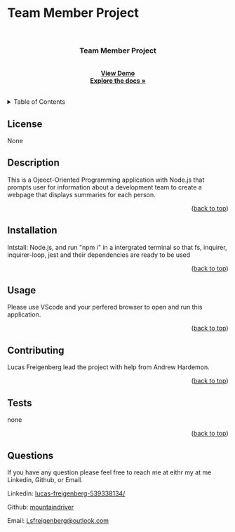 # Team Member Project
  <!-- PROJECT LOGO -->
  <br />
  <div align="center">
    <a href="https://github.com/mountaindriver/Team-Profile-Generator">
      <!-- <img src="images/logo.png" alt="Logo" width="80" height="80"> -->
    </a>
  <h3 align="center">Team Member Project</h3>
    <p align="center">
       <br />
       <a href="https://drive.google.com/file/d/1wMxbvPgR9m7Hnizt86rLUEJkxaM75iX4/view"><strong>View Demo</strong></a>
       <br>
      <a href="https://github.com/mountaindriver/Team-Profile-Generator"><strong>Explore the docs »</strong></a>
      <br />
      <br />
    </p>
  </div>
  
  
  <!-- TABLE OF CONTENTS -->
  <details>
    <summary>Table of Contents</summary>
    <ol>
      <li><a href='#license'>License</a></li>
      <li><a href='#description'>Description</a></li>
      <li><a href='#Installation'>Installation</a></li>
      <li><a href='#usage'>Usage</a></li>
      <li><a href='#contributing'>Contributing</a></li>
      <li><a href='#tests'>Tests</a></li>
      <li><a href='#questions'>Questions</a></li>
    </ol>
  </details>



  ## License

  None
  
  ## Description
  
  This is a Ojeect-Oriented Programming application with Node.js that prompts user for information  about a development team to create a webpage that displays summaries for each person.
  
  <p align="right">(<a href="#readme-top">back to top</a>)</p>
  
  
  ## Installation
  
  Intstall: Node.js, and run "npm i" in a intergrated terminal so that fs, inquirer, inquirer-loop, jest and their dependencies are ready to be used
  
  <p align="right">(<a href="#readme-top">back to top</a>)</p>
  
  ## Usage
  
  Please use VScode and your perfered browser to open and run this application.
  
  <p align="right">(<a href="#readme-top">back to top</a>)</p>
  
  
  ## Contributing
  
  Lucas Freigenberg lead the project with help from Andrew Hardemon.
  
  <p align="right">(<a href="#readme-top">back to top</a>)</p>
  
  ## Tests
  
  none
  
  <p align="right">(<a href="#readme-top">back to top</a>)</p>
  
  ## Questions
  
  If you have any question please feel free to reach me at eithr my at me Linkedin, Github, or Email.
  <p align="left">Linkedin: <a href="#https://www.linkedin.com/in/lucas-freigenberg-539338134/">lucas-freigenberg-539338134/</a></p>
  <p align="left">Github: <a href="#https://github.com/mountaindriver">mountaindriver</a></p>
  <p align="left">Email: <a href="#Lsfreigenberg@outlook.com">Lsfreigenberg@outlook.com</a></p>